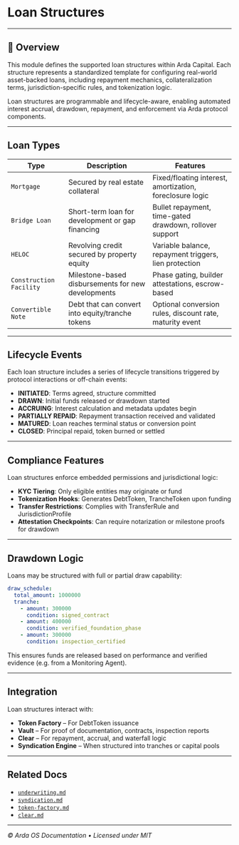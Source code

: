 # Loan Structures

---

## 🧭 Overview

This module defines the supported loan structures within Arda Capital. Each structure represents a standardized template for configuring real-world asset-backed loans, including repayment mechanics, collateralization terms, jurisdiction-specific rules, and tokenization logic.

Loan structures are programmable and lifecycle-aware, enabling automated interest accrual, drawdown, repayment, and enforcement via Arda protocol components.

---

## Loan Types

| Type | Description | Features |
|------|-------------|----------|
| `Mortgage` | Secured by real estate collateral | Fixed/floating interest, amortization, foreclosure logic |
| `Bridge Loan` | Short-term loan for development or gap financing | Bullet repayment, time-gated drawdown, rollover support |
| `HELOC` | Revolving credit secured by property equity | Variable balance, repayment triggers, lien protection |
| `Construction Facility` | Milestone-based disbursements for new developments | Phase gating, builder attestations, escrow-based |
| `Convertible Note` | Debt that can convert into equity/tranche tokens | Optional conversion rules, discount rate, maturity event |

---

## Lifecycle Events

Each loan structure includes a series of lifecycle transitions triggered by protocol interactions or off-chain events:

- **INITIATED**: Terms agreed, structure committed
- **DRAWN**: Initial funds released or drawdown started
- **ACCRUING**: Interest calculation and metadata updates begin
- **PARTIALLY REPAID**: Repayment transaction received and validated
- **MATURED**: Loan reaches terminal status or conversion point
- **CLOSED**: Principal repaid, token burned or settled

---

## Compliance Features

Loan structures enforce embedded permissions and jurisdictional logic:

- **KYC Tiering**: Only eligible entities may originate or fund
- **Tokenization Hooks**: Generates DebtToken, TrancheToken upon funding
- **Transfer Restrictions**: Complies with TransferRule and JurisdictionProfile
- **Attestation Checkpoints**: Can require notarization or milestone proofs for drawdown

---

## Drawdown Logic

Loans may be structured with full or partial draw capability:

```yaml
draw_schedule:
  total_amount: 1000000
  tranche:
    - amount: 300000
      condition: signed_contract
    - amount: 400000
      condition: verified_foundation_phase
    - amount: 300000
      condition: inspection_certified
```

This ensures funds are released based on performance and verified evidence (e.g. from a Monitoring Agent).

---

## Integration

Loan structures interact with:

- **Token Factory** – For DebtToken issuance
- **Vault** – For proof of documentation, contracts, inspection reports
- **Clear** – For repayment, accrual, and waterfall logic
- **Syndication Engine** – When structured into tranches or capital pools

---

## Related Docs

- [`underwriting.md`](./underwriting.md)
- [`syndication.md`](./syndication.md)
- [`token-factory.md`](../arda-core/token-factory.md)
- [`clear.md`](../arda-core/clear.md)

---

*© Arda OS Documentation • Licensed under MIT*
